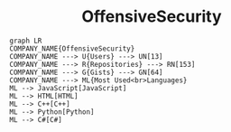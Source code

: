 <h1 align="center">OffensiveSecurity</h1>

```mermaid
graph LR
COMPANY_NAME{OffensiveSecurity}
COMPANY_NAME ---> U{Users} ---> UN[13]
COMPANY_NAME ---> R{Repositories} ---> RN[153]
COMPANY_NAME ---> G{Gists} ---> GN[64]
COMPANY_NAME ---> ML{Most Used<br>Languages}
ML --> JavaScript[JavaScript]
ML --> HTML[HTML]
ML --> C++[C++]
ML --> Python[Python]
ML --> C#[C#]
```

